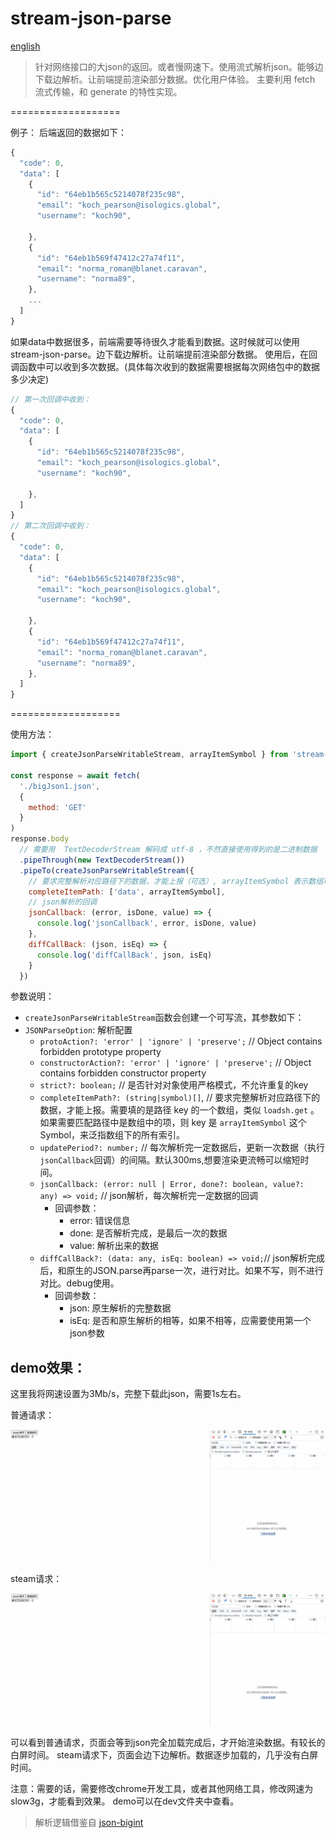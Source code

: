 # stream-json-parse
<a href="readme.en.md">english</a>

> 针对网络接口的大json的返回。或者慢网速下。使用流式解析json。能够边下载边解析。让前端提前渲染部分数据。优化用户体验。
> 主要利用 fetch 流式传输，和 generate 的特性实现。

===================

例子：
后端返回的数据如下：

```js
{
  "code": 0,
  "data": [
    {
      "id": "64eb1b565c5214078f235c98",
      "email": "koch_pearson@isologics.global",
      "username": "koch90",

    },
    {
      "id": "64eb1b569f47412c27a74f11",
      "email": "norma_roman@blanet.caravan",
      "username": "norma89",
    },
    ...
  ]
}

```
如果data中数据很多，前端需要等待很久才能看到数据。这时候就可以使用stream-json-parse。边下载边解析。让前端提前渲染部分数据。
使用后，在回调函数中可以收到多次数据。(具体每次收到的数据需要根据每次网络包中的数据多少决定)

```js
// 第一次回调中收到：
{
  "code": 0,
  "data": [
    {
      "id": "64eb1b565c5214078f235c98",
      "email": "koch_pearson@isologics.global",
      "username": "koch90",

    },
  ]
}
// 第二次回调中收到：
{
  "code": 0,
  "data": [
    {
      "id": "64eb1b565c5214078f235c98",
      "email": "koch_pearson@isologics.global",
      "username": "koch90",

    },
    {
      "id": "64eb1b569f47412c27a74f11",
      "email": "norma_roman@blanet.caravan",
      "username": "norma89",
    },
  ]
}
```

===================

使用方法：

```js
import { createJsonParseWritableStream, arrayItemSymbol } from 'stream-json-parse'

const response = await fetch(
  './bigJson1.json',
  {
    method: 'GET'
  }
)
response.body
  // 需要用  TextDecoderStream 解码成 utf-8 ，不然直接使用得到的是二进制数据
  .pipeThrough(new TextDecoderStream())
  .pipeTo(createJsonParseWritableStream({
    // 要求完整解析对应路径下的数据，才能上报（可选）, arrayItemSymbol 表示数组项
    completeItemPath: ['data', arrayItemSymbol],
    // json解析的回调
    jsonCallback: (error, isDone, value) => {
      console.log('jsonCallback', error, isDone, value)
    },
    diffCallBack: (json, isEq) => {
      console.log('diffCallBack', json, isEq)
    }
  })
```

参数说明：

- `createJsonParseWritableStream`函数会创建一个可写流，其参数如下：
- `JSONParseOption`: 解析配置
  - `protoAction?: 'error' | 'ignore' | 'preserve';` // Object contains forbidden prototype property
  - `constructorAction?: 'error' | 'ignore' | 'preserve';` // Object contains forbidden constructor property
  - `strict?: boolean;` // 是否针对对象使用严格模式，不允许重复的key
  - `completeItemPath?: (string|symbol)[]`, // 要求完整解析对应路径下的数据，才能上报。需要填的是路径 key 的一个数组，类似 `loadsh.get` 。如果需要匹配路径中是数组中的项，则 key 是 `arrayItemSymbol` 这个 Symbol，来泛指数组下的所有索引。
  - `updatePeriod?: number;` //  每次解析完一定数据后，更新一次数据（执行`jsonCallback`回调）的间隔。默认300ms,想要渲染更流畅可以缩短时间。
  - `jsonCallback: (error: null | Error, done?: boolean, value?: any) => void;` // json解析，每次解析完一定数据的回调
    - 回调参数：
      - error: 错误信息
      - done: 是否解析完成，是最后一次的数据
      - value: 解析出来的数据
  - `diffCallBack?: (data: any, isEq: boolean) => void;`// json解析完成后，和原生的JSON.parse再parse一次，进行对比。如果不写，则不进行对比。debug使用。
    - 回调参数：
      - json: 原生解析的完整数据
      - isEq: 是否和原生解析的相等，如果不相等，应需要使用第一个json参数

## demo效果：

这里我将网速设置为3Mb/s，完整下载此json，需要1s左右。

普通请求：

![普通请求](normalFetch.gif)

steam请求：

![steam请求](steam100Fetch.gif)

可以看到普通请求，页面会等到json完全加载完成后，才开始渲染数据。有较长的白屏时间。
steam请求下，页面会边下边解析。数据逐步加载的，几乎没有白屏时间。

注意：需要的话，需要修改chrome开发工具，或者其他网络工具，修改网速为slow3g，才能看到效果。
demo可以在dev文件夹中查看。

> 解析逻辑借鉴自 [json-bigint](https://github.com/sidorares/json-bigint)